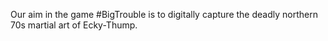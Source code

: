 Our aim in the game #BigTrouble is to digitally capture the deadly northern 70s martial art of Ecky-Thump. 